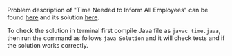 Problem description of "Time Needed to Inform All Employees" can be found [here](https://leetcode.com/problems/time-needed-to-inform-all-employees/description/) and its solution [here](https://github.com/aurimas13/Solutions-To-Problems/blob/main/LeetCode/Java%20Solutions/Time%20Needed%20to%20Inform%20All%20Employees/time.java).

To check the solution in terminal first compile Java file as `javac time.java`, then run the command as follows `java Solution` and it will check tests and if the solution works correctly.
